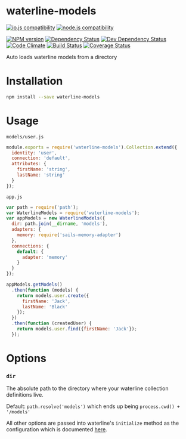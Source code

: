 # waterline-models

[![io.js compatibility](https://img.shields.io/badge/io.js-compatible-brightgreen.svg?style=flat)](https://iojs.org/)
[![node.js compatibility](https://img.shields.io/badge/node.js-compatible-brightgreen.svg?style=flat)](https://nodejs.org/)

[![NPM version](http://img.shields.io/npm/v/waterline-models.svg?style=flat)](https://www.npmjs.org/package/waterline-models)
[![Dependency Status](http://img.shields.io/david/ksmithut/waterline-models.svg?style=flat)](https://david-dm.org/ksmithut/waterline-models)
[![Dev Dependency Status](http://img.shields.io/david/dev/ksmithut/waterline-models.svg?style=flat)](https://david-dm.org/ksmithut/waterline-models#info=devDependencies&view=table)
[![Code Climate](http://img.shields.io/codeclimate/github/ksmithut/waterline-models.svg?style=flat)](https://codeclimate.com/github/ksmithut/waterline-models)
[![Build Status](http://img.shields.io/travis/ksmithut/waterline-models/master.svg?style=flat)](https://travis-ci.org/ksmithut/waterline-models)
[![Coverage Status](http://img.shields.io/codeclimate/coverage/github/ksmithut/waterline-models.svg?style=flat)](https://codeclimate.com/github/ksmithut/waterline-models)

Auto loads waterline models from a directory

# Installation

```bash
npm install --save waterline-models
```

# Usage

`models/user.js`

```js
module.exports = require('waterline-models').Collection.extend({
  identity: 'user',
  connection: 'default',
  attributes: {
    firstName: 'string',
    lastName: 'string'
  }
});
```

`app.js`

```js
var path = require('path');
var WaterlineModels = require('waterline-models');
var appModels = new WaterlineModels({
  dir: path.join(__dirname, 'models'),
  adapters: {
    memory: require('sails-memory-adapter')
  },
  connections: {
    default: {
      adapter: 'memory'
    }
  }
});

appModels.getModels()
  .then(function (models) {
    return models.user.create({
      firstName: 'Jack',
      lastName: 'Black'
    });
  })
  .then(function (createdUser) {
    return models.user.find({firstName: 'Jack'});
  });
```

# Options

### `dir`

The absolute path to the directory where your waterline collection definitions
live.

Default: `path.resolve('models')` which ends up being `process.cwd() + '/models'`

All other options are passed into waterline's `initialize` method as the
configuration which is documented
[here](https://github.com/balderdashy/waterline-docs/blob/master/introduction/getting-started.md).
